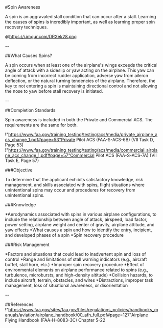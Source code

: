 #Spin Awareness

A spin is an aggravated stall condition that can occur after a stall. Learning the causes of spins is incredibly important, as well as learning proper spin recovery techniques.

@https://i.imgur.com/DRXek28.png

--

##What Causes Spins?

A spin occurs when at least one of the airplane's wings exceeds the critical angle of attack with a sideslip or yaw acting on the airplane. This yaw can be coming from incorrect rudder application, adverse yaw from aileron deflection, or the natural turning tendencies of the airplane. Therefore, the key to not entering a spin is maintaining directional control and not allowing the nose to yaw before stall recovery is initiated.

--

##Completion Standards

Spin awareness is included in both the Private and Commercial ACS. The requirements are the same for both.

!"https://www.faa.gov/training_testing/testing/acs/media/private_airplane_acs_change_1.pdf#page=53"Private Pilot ACS (FAA-S-ACS-6B) (VII Task D, Page 53)
!"https://www.faa.gov/training_testing/testing/acs/media/commercial_airplane_acs_change_1.pdf#page=57"Commercial Pilot ACS (FAA-S-ACS-7A) (VII Task E, Page 57)


###Objective

To determine that the applicant exhibits satisfactory knowledge, risk management, and skills associated with spins, flight situations where unintentional spins may occur and procedures for recovery from unintentional spins.

###Knowledge

*Aerodynamics associated with spins in various airplane configurations, to include the relationship between angle of attack, airspeed, load factor, power setting, airplane weight and center of gravity, airplane attitude, and yaw effects
*What causes a spin and how to identify the entry, incipient, and developed phases of a spin
*Spin recovery procedure

###Risk Management

*Factors and situations that could lead to inadvertent spin and loss of control
*Range and limitations of stall warning indicators (e.g., aircraft buffet, stall horn, etc.)
*Improper spin recovery procedure
*Effect of environmental elements on airplane performance related to spins (e.g., turbulence, microbursts, and high-density altitude)
*Collision hazards, to include aircraft, terrain, obstacles, and wires
*Distractions, improper task management, loss of situational awareness, or disorientation




--

##References
!"https://www.faa.gov/sites/faa.gov/files/regulations_policies/handbooks_manuals/aviation/airplane_handbook/00_afh_full.pdf#page=127"Airplane Flying Handbook (FAA-H-8083-3C) Chapter 5-22


